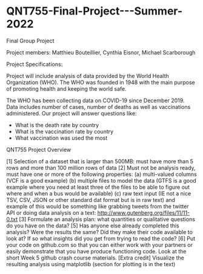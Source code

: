 # QNT755-Final-Project---Summer-2022
Final Group Project

Project members:  Matthieu Bouteillier, Cynthia Eisnor, Michael Scarborough

Project Specifications:

Project will include analysis of data provided by the World Health Organization (WHO).  The WHO was founded in 1948 with the main purpose of promoting health and keeping the world safe.  

The WHO has been collecting data on COVID-19 since December 2019.  Data includes number of cases, number of deaths as well as vaccinations administered.  Our project will answer questions like:

 - What is the death rate by country
 - What is the vaccination rate by country
 - What vaccination was used the most

QNT755 Project Overview

[1] Selection of a dataset that is larger than 500MB: must have more than 5 rows and more than 100 million rows of data
[2] Must not be analysis ready, must have one or more of the following properties: (a) multi-valued columns (VCF is a good example) (b) multiple files to model the data (GTFS is a good example where you need at least three of the files to be able to figure out where and when a bus would be available) (c) raw text input (IE not a nice TSV, CSV, JSON or other standard dat format but is in raw text) and example of this would be something like grabbing tweets from the twitter API or doing data analysis on a text: http://www.gutenberg.org/files/11/11-0.txt
[3] Formulate an analysis plan: what quantities or qualitative questions do you have on the data?
[5] Has anyone else already completed this analysis? Were the results the same? Did they make their
code available to look at? If so what insights did you get from trying to read the code?
[6] Put your code on github.com so that you can either work with your partners or easily demonstrate that you have produce functioning code. Look at the short Week 5 github crash course materials.
[Extra credit] Visualize the resulting analysis using matplotlib (section for plotting is in the text)

